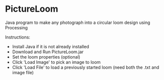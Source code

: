 # PictureLoom
 Java program to make any photograph into a circular loom design using Processing

Instructions:
* Install Java if it is not already installed
* Download and Run PictureLoom.jar
* Set the loom properties (optional)
* Click 'Load Image' to pick an image to loom
* Click 'Load File' to load a previously started loom (need both the .txt and image file)

